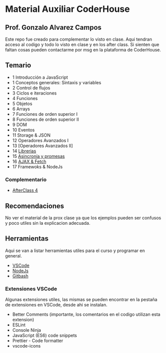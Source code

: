 # Material Auxiliar CoderHouse

## Prof. Gonzalo Alvarez Campos

Este repo fue creado para complementar lo visto en clase. Aqui tendran acceso al codigo y todo lo visto en clase y en los after class. Si sienten que faltan cosas pueden contactarme por msg en la plataforma de CoderHouse.

## Temario

- 1 Introducción a JavaScript
- 1 Conceptos generales: Sintaxis y variables
- 2 Control de flujos
- 3 Ciclos e iteraciones
- 4 Funciones
- 5 Objetos
- 6 Arrays
- 7 Funciones de orden superior I
- 8 Funciones de orden superior II
- 9 DOM
- 10 Eventos
- 11 Storage & JSON
- 12 Operadores Avanzados I
- 13 [Operadores Avanzados II]
- 14 [Librerias](./clase%2014/index.js)
- 15 [Asincronía y promesas](./clase%2015/index.js)
- 16 [AJAX & Fetch](./clase%2016/index.js)
- 17 Framewoks & NodeJs

### Complementario

- [AfterClass 4](./afterClass4/index.html)

## Recomendaciones

No ver el material de la prox clase ya que los ejemplos pueden ser confusos y poco utiles sin la explicacion adecuada.

## Herramientas

Aqui se van a listar herramientas utiles para el curso y programar en general.

- [VSCode](https://code.visualstudio.com/download)
- [NodeJs](https://nodejs.org/es/download)
- [Gitbash](https://git-scm.com/downloads)

### Extensiones VSCode

Algunas extensiones utiles, las mismas se pueden encontrar en la pestaña de extensiones en VSCode, desde ahi se instalan.

- Better Comments (importante, los comentarios en el codigo utilizan esta extension)
- ESLint
- Console Ninja
- JavaScript (ES6) code snippets
- Prettier - Code formatter
- vscode-icons
